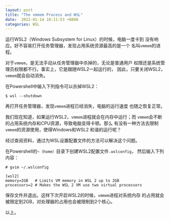 ```yaml
---
layout: post
title: "The vmmem Process and WSL"
date:  2022-01-14 10:11:53 +0800
categories: WSL
---
```


运行WSL2（Windows Subsystem for Linux）的时候，电脑一度卡到
没有响应。好不容易打开任务管理器，发现占用系统资源最高的是一个
名叫`vmmem`的进程。

对于`vmmem`，是无法手动从任务管理器中杀掉的，无论是普通用户
权限还是系统管理员权限都不行。事实上，它是跟随WSL2一起运行的，
因此，只要关闭WSL2，`vmmem`就会自动消失。

在Powershell中输入下列指令可以杀掉WSL2：
```
$ wsl --shutdown
```

再打开任务管理器，发现`vmmem`进程已经消失，电脑的运行速度
也随之恢复正常。

我们现在知道，如果运行WSL2，`vmmem`进程就会在内存中运行；而
`vmmem`会不断的占用系统内存和CPU资源，导致电脑变得卡顿。那么
有没有一种方法去限制`vmmem`的资源使用，使得Windows和WSL2
和谐的运行呢？

经过查阅资料，通过为WSL设置配置文件的方法可以解决这个问题。

在Powershell的`~（home）`目录下创建WSL2配置文件`.wslconfig`，
然后输入下列内容：
```
# gvim ~/.wslconfig

[wsl2]
memory=2GB   # Limits VM memory in WSL 2 up to 2GB
processors=2 # Makes the WSL 2 VM use two virtual processors
```

保存文件并退出。这样下次开启WSL2的时候，`vmmem`进程对系统内存
的占用就会被限定到2GB，对处理器的占用也会被限制到2个核心。

以上。
